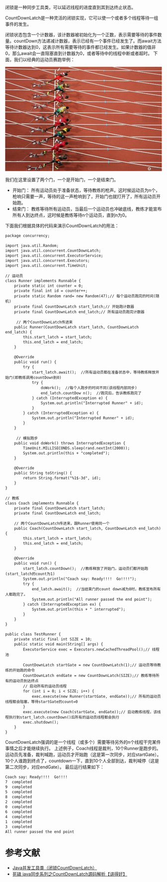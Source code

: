 闭锁是一种同步工具类，可以延迟线程的进度直到其到达终止状态。

CountDownLatch是一种灵活的闭锁实现，它可以使一个或者多个线程等待一组事件的发生。

闭锁状态包含一个计数器，该计数器被初始化为一个正数，表示需要等待的事件数量。countDown方法递减计数器，表示已经有一个事件已经发生了。而await方法等待计数器达到0，这表示所有需要等待的事件都已经发生。如果计数器的值非0，那么await会一直阻塞直到计数器为0，或者等待中的线程中断或者超时。
下面，我们以经典的运动员赛跑举例：

![](CountDownLatch.png)

我们在这里设置了两个门，一个是开始门，一个是结束门。

* 开始门： 所有运动员处于准备状态，等待教练的枪声。这时候运动员为n个，枪响只需要一声，等待的这一声枪响到了，开始门也就打开了，所有运动员开始跑。
* 结束门： 教练等待所有运动员，当最后一个运动员也冲破底线，教练才能宣布所有人到达终点，这时候是教练等待n个运动员，直到n为0。

下面我们根据具体的代码来演示CountDownLatch的用法：

```
package concurrency;

import java.util.Random;
import java.util.concurrent.CountDownLatch;
import java.util.concurrent.ExecutorService;
import java.util.concurrent.Executors;
import java.util.concurrent.TimeUnit;

// 运动员
class Runner implements Runnable {
    private static int counter = 0;
    private final int id = counter++;
    private static Random rand= new Random(47);// 每个运动员跑完的时间(随机)
    private final CountDownLatch start_latch;// 开始跑计数器
    private final CountDownLatch end_latch;// 所有运动员跑完计数器

	 // 两个CountDownLatch传进来
    public Runner(CountDownLatch start_latch, CountDownLatch end_latch) {
        this.start_latch = start_latch;
        this.end_latch = end_latch;
    }

    @Override
    public void run() {
        try {
            start_latch.await();  //所有运动员都在准备状态中，等待教练释放开始门(即教练调用countDown到0)
            try {
                doWork();  //每个人跑步的时间不同(该线程内部同步)
                end_latch.countDow n();  //跑完后，告诉教练跑完了
            } catch (InterruptedException e) {
                System.out.println("Interrupted Runner" + id);
            }
        } catch (InterruptedException e) {
            System.out.println("Interrupted Runner" + id);
        }
    }

	 // 模拟跑步
    public void doWork() throws InterruptedException {
        TimeUnit.MILLISECONDS.sleep(rand.nextInt(2000));
        System.out.println(this + "completed");
    }

    @Override
    public String toString() {
        return String.format("%1$-3d", id);
    }
}

// 教练
class Coach implements Runnable {
    private final CountDownLatch start_latch;
    private final CountDownLatch end_latch;

	// 两个CountDownLatch传进来，跟Runner使用同一个
    public Coach(CountDownLatch start_latch, CountDownLatch end_latch) {
        this.start_latch = start_latch;
        this.end_latch = end_latch;
    }

    @Override
    public void run() {
        start_latch.countDown();  //教练释放了开始门，运动员们都开始跑(start_latch的count为1)
        System.out.println("Coach say: Ready!!!!  Go!!!!");
        try {
            end_latch.await();  //当结束门的count down减为0时，教练宣布所有人都跑完了。
            System.out.println("All runner passed the end point");
        } catch (InterruptedException ex) {
            System.out.println(this + " interrupted");
        }
    }
}

public class TestRunner {
    private static final int SIZE = 10;
    public static void main(String[] args) {
        ExecutorService exec = Executors.newCachedThreadPool();// 线程池
        
        CountDownLatch startGate = new CountDownLatch(1);// 运动员等待教练的开始跑的命令
        CountDownLatch endGate = new CountDownLatch(SIZE);// 教练等待所有的运动员到达终点
        // 启动所有的运动员线程
        for (int i = 0; i < SIZE; i++) {
            exec.execute(new Runner(startGate, endGate));// 所有的运动员线程都会阻塞，等待startGate的count=0
        }
        exec.execute(new Coach(startGate, endGate));// 启动教练线程，该线程执行到start_latch.countDown()后所有的运动员线程都会执行
        exec.shutdown();
    }
}

```
CountDownLatch强调的是一个线程（或多个）需要等待另外的n个线程干完某件事情之后才能继续执行。 上述例子，Coach线程是裁判，10个Runner是跑步的。运动员先准备，裁判喊跑，运动员才开始跑（这是第一次同步，对应startGate）。10个人谁跑到终点了，countdown一下，直到10个人全部到达，裁判喊停（这是第二次同步，对应endGate）。
最后运行结果如下：

```
Coach say: Ready!!!!  Go!!!!
7  completed
9  completed
5  completed
8  completed
2  completed
0  completed
6  completed
4  completed
1  completed
3  completed
All runner passed the end point

```


# 参考文献

- [Java并发工具类（闭锁CountDownLatch）](https://juejin.im/post/5a3267646fb9a0451d4180aa)
- [死磕 java同步系列之CountDownLatch源码解析【讲得好】](https://mp.weixin.qq.com/s/QHFXKVybKz_iwgC8reGfPQ)